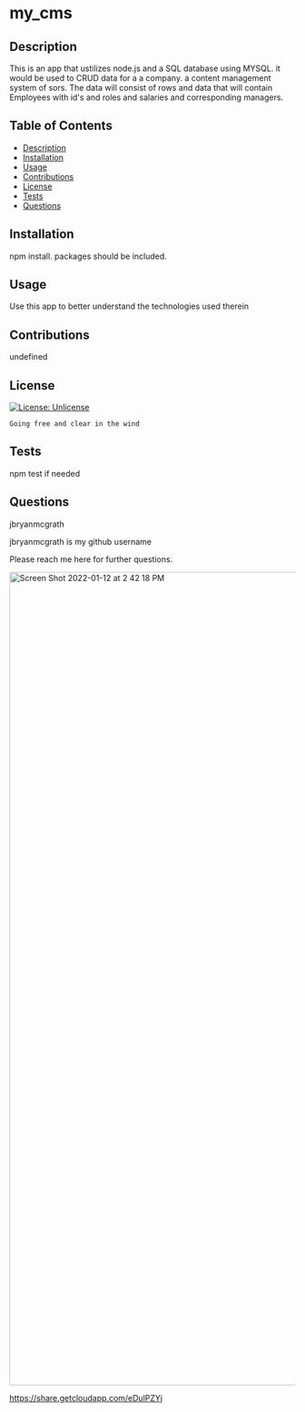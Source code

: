 # my_cms

  ## Description 
  This is an app that ustilizes node.js and a SQL database using MYSQL. it would be used to CRUD data for a a company. a content management system of sors. The data will consist of rows and data that will contain Employees with id's and roles and salaries and corresponding managers. 
  
  
  ## Table of Contents 
  
  * [Description](#description)
  * [Installation](#installation)
  * [Usage](#usage)
  * [Contributions](#contributions)
  * [License](#license)
  * [Tests](#tests)
  * [Questions](#questions)
  
  
  ## Installation
  npm install. packages should be included.
  
  
  ## Usage 
  
  Use this app to better understand the technologies used therein
  
  
  
  ## Contributions
  
  undefined
  
  
  ## License

  [![License: Unlicense](https://img.shields.io/badge/license-Unlicense-blue.svg)](http://unlicense.org/)
    
    Going free and clear in the wind
  
  

  ## Tests
  
  npm test if needed 

  ##  Questions
  jbryanmcgrath 
  
  jbryanmcgrath   is my github username
  
  Please reach me here for further questions. 
  
  <img width="1433" alt="Screen Shot 2022-01-12 at 2 42 18 PM" src="https://user-images.githubusercontent.com/90098243/149605243-5ff46ef8-d30f-4716-910e-c5d9e31fbd80.png">

https://share.getcloudapp.com/eDulPZYj